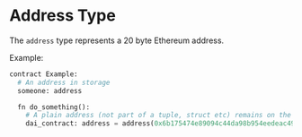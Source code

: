 # Address Type

The `address` type represents a 20 byte Ethereum address.

Example:

```Python
contract Example:
  # An address in storage
  someone: address

  fn do_something():
    # A plain address (not part of a tuple, struct etc) remains on the stack
    dai_contract: address = address(0x6b175474e89094c44da98b954eedeac495271d0f)
```